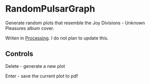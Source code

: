 # RandomPulsarGraph

Generate random plots that resemble the Joy Divisions - Unknown Pleasures album cover. 

Writen in [Processing](https://processing.org/). I do not plan to update this.

## Controls

Delete - generate a new plot

Enter - save the current plot to pdf
